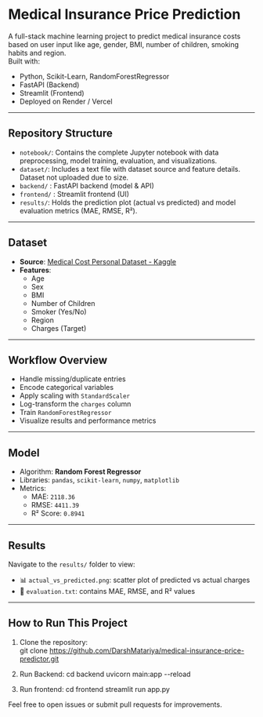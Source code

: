 # Medical Insurance Price Prediction 

A full-stack machine learning project to predict medical insurance costs based on user input like age, gender, BMI, number of children, smoking habits and region.  
Built with:
- Python, Scikit-Learn, RandomForestRegressor
- FastAPI (Backend)
- Streamlit (Frontend)
- Deployed on Render / Vercel

---

## Repository Structure

- `notebook/`: Contains the complete Jupyter notebook with data preprocessing, model training, evaluation, and visualizations.
- `dataset/`: Includes a text file with dataset source and feature details. Dataset not uploaded due to size.
- `backend/` : FastAPI backend (model & API)
- `frontend/` : Streamlit frontend (UI)
- `results/`: Holds the prediction plot (actual vs predicted) and model evaluation metrics (MAE, RMSE, R²).

---

## Dataset

- **Source**: [Medical Cost Personal Dataset - Kaggle](https://www.kaggle.com/datasets/mirichoi0218/insurance)
- **Features**:
  - Age
  - Sex
  - BMI
  - Number of Children
  - Smoker (Yes/No)
  - Region
  - Charges (Target)

---

## Workflow Overview

- Handle missing/duplicate entries
- Encode categorical variables
- Apply scaling with `StandardScaler`
- Log-transform the `charges` column
- Train `RandomForestRegressor`
- Visualize results and performance metrics

---

## Model

- Algorithm: **Random Forest Regressor**
- Libraries: `pandas`, `scikit-learn`, `numpy`, `matplotlib`
- Metrics:
  - MAE: `2118.36`
  - RMSE: `4411.39`
  - R² Score: `0.8941`

---

## Results

Navigate to the `results/` folder to view:
- 📊 `actual_vs_predicted.png`: scatter plot of predicted vs actual charges
- 📄 `evaluation.txt`: contains MAE, RMSE, and R² values

---


## How to Run This Project

1. Clone the repository:  
   git clone https://github.com/DarshMatariya/medical-insurance-price-predictor.git  

2. Run Backend:
   cd backend
   uvicorn main:app --reload

3. Run frontend:
   cd frontend
   streamlit run app.py



Feel free to open issues or submit pull requests for improvements.  
